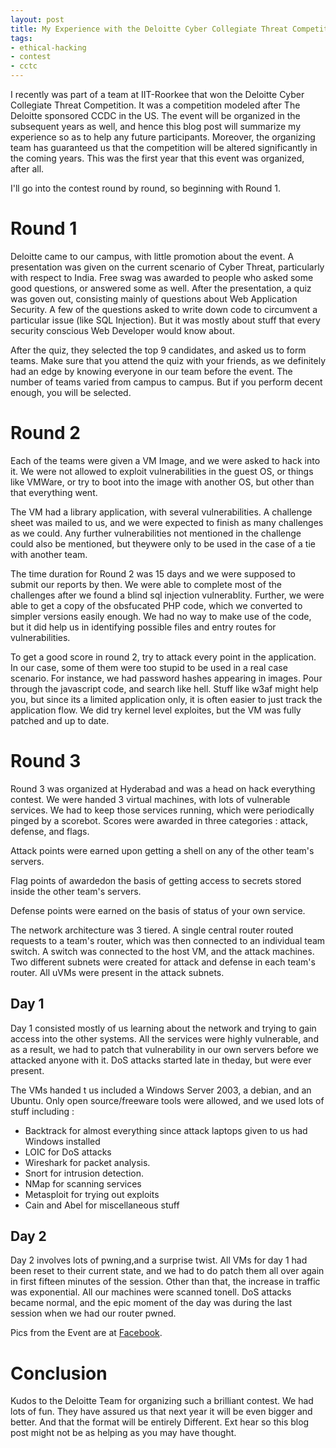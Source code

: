 ```yaml
---
layout: post
title: My Experience with the Deloitte Cyber Collegiate Threat Competition (2011)
tags:
- ethical-hacking
- contest
- cctc
---
```

I recently was part of a team at IIT-Roorkee that won the Deloitte Cyber Collegiate Threat Competition. It was a competition modeled after The Deloitte sponsored CCDC in the US. The event will be organized in the subsequent years as well, and hence this blog post will summarize my experience so as to help any future participants. Moreover, the organizing team has guaranteed us that the competition will be altered significantly in the coming years. This was the first year that this event was organized, after all.

 I'll go into the contest round by round, so beginning with Round 1.

# Round 1
Deloitte came to our campus, with little promotion about the event. A presentation was given on the current scenario of Cyber Threat, particularly with respect to India. Free swag was awarded to people who asked some good questions, or answered some as well. After the presentation, a quiz was goven out, consisting mainly of questions about Web Application Security. A few of the questions asked to write down code to circumvent a particular issue (like SQL Injection). But it was mostly about stuff that every security conscious Web Developer would know about. 

After the quiz, they selected the top 9 candidates, and asked us to form teams. Make sure that you attend the quiz with your friends, as we definitely had an edge by knowing everyone in our team before the event. The number of teams varied from campus to campus. But if you perform decent enough, you will be selected.

# Round 2
Each of the teams were given a VM Image, and we were asked to hack into it. We were not allowed to exploit vulnerabilities in the guest OS, or things like VMWare, or try to boot into the image with another OS, but other than that everything went. 

The VM had a library application, with several vulnerabilities. A challenge sheet was mailed to us, and we were expected to finish as many challenges as we could. Any further vulnerabilities not mentioned in the challenge could also be mentioned, but theywere only to be used in the case of a tie with another team. 

The time duration for Round 2 was 15 days and we were supposed to submit our reports by then. We were able to complete most of the challenges after we found a blind sql injection vulnerablity. Further, we were able to get a copy of the obsfucated PHP code, which we converted to simpler versions easily enough. We had no way to make use of the code, but it did help us in identifying possible files and entry routes for vulnerabilities. 

To get a good score in round 2, try to attack every point in the application. In our case, some of them were too stupid to be used in a real case scenario. For instance, we had password hashes appearing in images. Pour through the javascript code, and search like hell. Stuff like w3af might help you, but since its a limited application only, it is often easier to just track the application flow. We did try kernel level exploites, but the VM was fully patched and up to date.

# Round 3

Round 3 was organized at Hyderabad and was a head on hack everything contest. We were handed 3 virtual machines, with lots of vulnerable services. We had to keep those services running, which were periodically pinged by a scorebot. Scores were awarded in three categories : attack, defense, and flags.

Attack points were earned upon getting a shell on any of the other team's servers. 

Flag points of awardedon the basis of getting access to secrets stored inside the other team's servers.

Defense points were earned on the basis of status of your own service.

The network architecture was 3 tiered. A single central router routed requests to a team's router, which was then connected to an individual team switch. A switch was connected to the host VM, and the attack machines. Two different subnets were created for attack and defense in each team's router. All uVMs were present in the attack subnets.

## Day 1
Day 1 consisted mostly of us learning about the network and trying to gain access into the other systems. All the services were highly vulnerable, and as a result, we had to patch that vulnerability in our own servers before we attacked anyone with it. DoS attacks started late in theday, but were ever present.

The VMs handed t us included a Windows Server 2003, a debian, and an Ubuntu. Only open source/freeware tools were allowed, and we used lots of stuff including :

- Backtrack for almost everything since attack laptops given to us had Windows installed
- LOIC for DoS attacks
- Wireshark for packet analysis.
- Snort for intrusion detection.
- NMap for scanning services
- Metasploit for trying out exploits
- Cain and Abel for miscellaneous stuff

## Day 2
Day 2 involves lots of pwning,and a surprise twist. All VMs for day 1 had been reset to their current state, and we had to do patch them all over again in first fifteen minutes of the session. Other than that, the increase in traffic was exponential. All our machines were scanned tonell. DoS attacks became normal, and the epic moment of the day was during the last session when we had our router pwned.

Pics from the Event are at [Facebook](https://www.facebook.com/media/set/?set=a.2204003219759.2107008.1237711792).

# Conclusion

Kudos to the Deloitte Team for organizing such a brilliant contest. We had lots of fun. They have assured us that next year it will be even bigger and better. And that the format will be entirely Different. Ext hear so this blog post might not be as helping as you may have thought.
